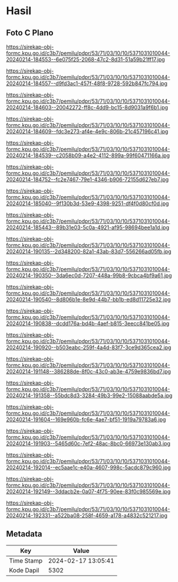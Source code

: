 # Hasil

## Foto C Plano

https://sirekap-obj-formc.kpu.go.id/c3b7/pemilu/pdpr/53/71/03/10/10/5371031010044-20240214-184553--6e075f25-2068-47c2-8d31-51a59b21ff17.jpg

https://sirekap-obj-formc.kpu.go.id/c3b7/pemilu/pdpr/53/71/03/10/10/5371031010044-20240214-184557--d9fd3ac1-457f-48f8-9728-592b847fc794.jpg

https://sirekap-obj-formc.kpu.go.id/c3b7/pemilu/pdpr/53/71/03/10/10/5371031010044-20240214-184603--20042272-ff8c-4dd9-bc15-8d9031a9f6b1.jpg

https://sirekap-obj-formc.kpu.go.id/c3b7/pemilu/pdpr/53/71/03/10/10/5371031010044-20240214-184609--fdc3e273-af4e-4e9c-806b-21c457196c41.jpg

https://sirekap-obj-formc.kpu.go.id/c3b7/pemilu/pdpr/53/71/03/10/10/5371031010044-20240214-184539--c2058b09-a4e2-4112-899a-99f60471166a.jpg

https://sirekap-obj-formc.kpu.go.id/c3b7/pemilu/pdpr/53/71/03/10/10/5371031010044-20240214-184752--fc2e7467-79e1-4346-b906-72155d627eb7.jpg

https://sirekap-obj-formc.kpu.go.id/c3b7/pemilu/pdpr/53/71/03/10/10/5371031010044-20240214-185040--9f130b3d-53e9-4398-9251-df4f0d80cf0d.jpg

https://sirekap-obj-formc.kpu.go.id/c3b7/pemilu/pdpr/53/71/03/10/10/5371031010044-20240214-185443--89b31e03-5c0a-4921-af95-98694bee1a1d.jpg

https://sirekap-obj-formc.kpu.go.id/c3b7/pemilu/pdpr/53/71/03/10/10/5371031010044-20240214-190135--2d348200-82a1-43ab-83d7-556266ad05fb.jpg

https://sirekap-obj-formc.kpu.go.id/c3b7/pemilu/pdpr/53/71/03/10/10/5371031010044-20240214-190350--3da6ec0d-7207-448a-99b8-9cbca4bf9a61.jpg

https://sirekap-obj-formc.kpu.go.id/c3b7/pemilu/pdpr/53/71/03/10/10/5371031010044-20240214-190540--8d806b1e-8e9d-44b7-bb1b-ed8d11725e32.jpg

https://sirekap-obj-formc.kpu.go.id/c3b7/pemilu/pdpr/53/71/03/10/10/5371031010044-20240214-190838--dcdd176a-bd4b-4aef-b815-3eecc841be05.jpg

https://sirekap-obj-formc.kpu.go.id/c3b7/pemilu/pdpr/53/71/03/10/10/5371031010044-20240214-190920--b503eabc-259f-4a4d-83f7-3ce9d365cea2.jpg

https://sirekap-obj-formc.kpu.go.id/c3b7/pemilu/pdpr/53/71/03/10/10/5371031010044-20240214-191148--386288de-8f0c-43c0-ab3e-4759e9836bd7.jpg

https://sirekap-obj-formc.kpu.go.id/c3b7/pemilu/pdpr/53/71/03/10/10/5371031010044-20240214-191358--55bdc8d3-3284-49b3-99e2-15088aabde5a.jpg

https://sirekap-obj-formc.kpu.go.id/c3b7/pemilu/pdpr/53/71/03/10/10/5371031010044-20240214-191604--169e960b-fc6e-4ae7-bf51-1919a79783a6.jpg

https://sirekap-obj-formc.kpu.go.id/c3b7/pemilu/pdpr/53/71/03/10/10/5371031010044-20240214-191903--5465d60c-7ef2-48ac-8bc0-66973e130ab3.jpg

https://sirekap-obj-formc.kpu.go.id/c3b7/pemilu/pdpr/53/71/03/10/10/5371031010044-20240214-192014--ec5aae1c-e40a-4607-998c-5acdc879c960.jpg

https://sirekap-obj-formc.kpu.go.id/c3b7/pemilu/pdpr/53/71/03/10/10/5371031010044-20240214-192149--3ddacb2e-0a07-4f75-90ee-83f0c985569e.jpg

https://sirekap-obj-formc.kpu.go.id/c3b7/pemilu/pdpr/53/71/03/10/10/5371031010044-20240214-192331--a522ba08-258f-4659-a178-a4832c521217.jpg


## Metadata

| Key        | Value               |
| ---------- | ------------------- |
| Time Stamp | 2024-02-17 13:05:41 |
| Kode Dapil | 5302                |



